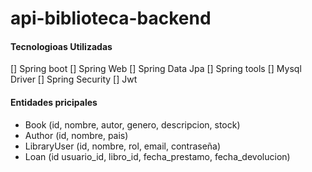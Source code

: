 # api-biblioteca-backend

#### Tecnologioas Utilizadas

[] Spring boot
[] Spring Web
[] Spring Data Jpa
[] Spring tools
[] Mysql Driver
[] Spring Security
[] Jwt

#### Entidades pricipales

- Book (id, nombre, autor, genero, descripcion, stock)
- Author (id, nombre, pais)
- LibraryUser (id, nombre, rol, email, contraseña)
- Loan (id usuario_id, libro_id, fecha_prestamo, fecha_devolucion)

#### 
